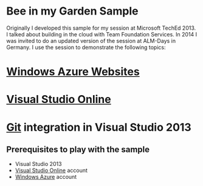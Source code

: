 # Bee in my Garden Sample 

Originally I developed this sample for my session at Microsoft TechEd 2013. I talked about building in the cloud
with Team Foundation Services. In 2014 I was invited to do an updated version of the session at ALM-Days in Germany.
I use the session to demonstrate the following topics:

# [Windows Azure Websites](http://www.windowsazure.com/en-us/services/web-sites/)
# [Visual Studio Online](http://www.visualstudio.com/)
# [Git](http://git-scm.com/) integration in Visual Studio 2013
  
## Prerequisites to play with the sample

* Visual Studio 2013
* [Visual Studio Online](http://www.visualstudio.com/) account
* [Windows Azure](http://www.windowsazure.com/) account
